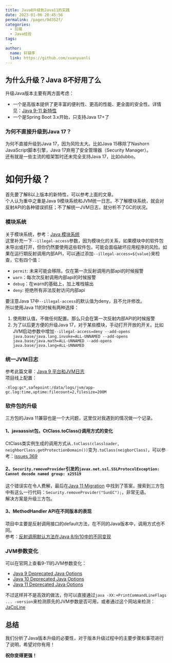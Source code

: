 ```yaml
---
title: Java8升级到Java11的实践
date: 2023-01-06 20:45:56
permalink: /pages/0d352f/
categories:
  - 后端
  - Java经验
tags:
  - 
author: 
  name: 轩辕李
  link: https://github.com/xuanyuanli
---
```



## 为什么升级？Java 8不好用了么
升级Java版本主要有两方面考虑：
- 一个是高版本提供了更丰富的便利性、更高的性能、更全面的安全性。详情见：[Java 9-11 新特性](https://pdai.tech/md/java/java8up/java9-11.html)
- 一个是Spring Boot 3.x开始，只支持Java 17+了

### 为何不直接升级到Java 17？
为何不直接升级到Java 17，因为风险太大。比如Java 15移除了Nashorn JavaScript脚本引擎，Java 17弃用了安全管理器（Security Manager）。  
还有就是一些主流的框架暂时还未完全支持Java 17，比如dubbo。

<!-- more -->

# 如何升级？
首先要了解8以上版本的新特性，可以参考上面的文章。  
个人认为重中之重是Java 9模块系统和JVM统一日志。不了解模块系统，就会对反射API的各种错误抓狂；不了解统一JVM日志，就分析不了GC的状况。

### 模块系统
关于模块系统，参考：[Java 模块系统](https://www.51cto.com/article/620291.html)   
这里补充一下`--illegal-access`参数，因为模块化的关系，如果模块中的软件包未导出或打开，但你仍然要使用这些软件包，可能会面临破坏应用程序的风险。如果在运行期反射调用内部API，可以通过添加`--illegal-access=${value}`来检查，它有四个值：
- `permit`: 未来可能会移除。仅在第一次反射调用内部api的时候报警
- `warn`：每次次反射调用内部api的时候报警
- `debug`：在warn的基础上，加上堆栈输出
- `deny`: 拒绝所有非法反射访问内部api

要注意Java 17中`--illegal-access`的默认值为deny，且不允许修改。  
所以使用Java 11的时候有两种选择：
1. 使用默认值，不做任何配置。那么只会在第一次反射内部API的时候报警
2. 为了以后更方便的升级Java 17，对于某些模块，手动打开开放的开关。比如JVM启动参数中增加`--illegal-access=deny --add-opens java.base/java.lang.invoke=ALL-UNNAMED --add-opens java.base/java.math=ALL-UNNAMED --add-opens java.base/java.lang=ALL-UNNAMED`

### 统一JVM日志
参考此篇文章：[Java 9 平台和JVM日志](https://www.cnblogs.com/IcanFixIt/p/7259712.html)  
项目线上配置：
```
-Xlog:gc*,safepoint:/data/logs/jvm/app-gc.log:time,uptime:filecount=2,filesize=200M
```

### 软件包的升级
三方包的Java 11兼容也是一个大问题，这里仅对我遇到的情况做一个记录。
#### 1、javaassist包，CtClass.toClass()调用方式的变化
CtClass类实例生成的调用方式从`.toClass(classloader, neighborClass.getProtectionDomain())`变为`.toClass(neigborClass)`，可以参考：[issues 369](https://github.com/jboss-javassist/javassist/issues/369)

#### 2、`Security.removeProvider`引发的`javax.net.ssl.SSLProtocolException: Cannot decode named group: x25519`
这个错误实在令人费解，最后在[Java 11 Migration](https://sagebionetworks.jira.com/wiki/spaces/PLFM/pages/2606268806/Java+11+Migration) 中找到了答案，搜索到三方包中有这么一行代码：`Security.removeProvider("SunEC");`，非常无语。  
解决方案是升级三方包。  

#### 3、MethodHandler API在不同版本的表现
项目中主要是反射调用接口的default方法，在不同的Java版本中，调用方式也不同。  
参考：[反射调用默认方法在Java 8/9/10中的不同变现](https://blog.jooq.org/correct-reflective-access-to-interface-default-methods-in-java-8-9-10/)


### JVM参数变化
可以在官网上查看9-11的JVM参数变化：
- [Java 9 Deprecated Java Options](https://docs.oracle.com/javase/9/tools/java.htm#GUID-3B1CE181-CD30-4178-9602-230B800D4FAE__OBSOLETEJAVAOPTIONS-A4E7030A)
- [Java 10 Deprecated Java Options](https://docs.oracle.com/javase/10/tools/java.htm#GUID-3B1CE181-CD30-4178-9602-230B800D4FAE__OBSOLETEJAVAOPTIONS-A4E7030A)
- [Java 11 Deprecated Java Options](https://docs.oracle.com/en/java/javase/11/tools/java.html#GUID-BE93ABDC-999C-4CB5-A88B-1994AAAC74D5)

不过这样并不是高效的做法，你可以直接通过`java -XX:+PrintCommandLineFlags ... -version`来检测原先的JVM参数是否可用，或者通过这个网站来检测：[JaCoLine](https://jacoline.dev/inspect#id11)

## 总结
我们分析了Java版本升级的必要性，对于版本升级过程中的主要步骤和事项进行了说明，希望对你有用！

**祝你变得更强！**

